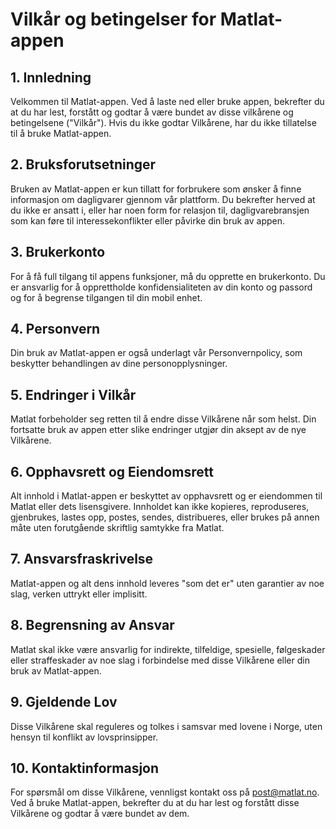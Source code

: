 # Vilkår og betingelser for Matlat-appen
## 1. Innledning
Velkommen til Matlat-appen. Ved å laste ned eller bruke appen, bekrefter du at du har lest, forstått og godtar å være bundet av disse vilkårene og betingelsene ("Vilkår"). Hvis du ikke godtar Vilkårene, har du ikke tillatelse til å bruke Matlat-appen.
## 2. Bruksforutsetninger
Bruken av Matlat-appen er kun tillatt for forbrukere som ønsker å finne informasjon om dagligvarer gjennom vår plattform. Du bekrefter herved at du ikke er ansatt i, eller har noen form for relasjon til, dagligvarebransjen som kan føre til interessekonflikter eller påvirke din bruk av appen.
## 3. Brukerkonto
For å få full tilgang til appens funksjoner, må du opprette en brukerkonto. Du er ansvarlig for å opprettholde konfidensialiteten av din konto og passord og for å begrense tilgangen til din mobil enhet.
## 4. Personvern
Din bruk av Matlat-appen er også underlagt vår Personvernpolicy, som beskytter behandlingen av dine personopplysninger.
## 5. Endringer i Vilkår
Matlat forbeholder seg retten til å endre disse Vilkårene når som helst. Din fortsatte bruk av appen etter slike endringer utgjør din aksept av de nye Vilkårene.
## 6. Opphavsrett og Eiendomsrett
Alt innhold i Matlat-appen er beskyttet av opphavsrett og er eiendommen til Matlat eller dets lisensgivere. Innholdet kan ikke kopieres, reproduseres, gjenbrukes, lastes opp, postes, sendes, distribueres, eller brukes på annen måte uten forutgående skriftlig samtykke fra Matlat.
## 7. Ansvarsfraskrivelse
Matlat-appen og alt dens innhold leveres "som det er" uten garantier av noe slag, verken uttrykt eller implisitt.
## 8. Begrensning av Ansvar
Matlat skal ikke være ansvarlig for indirekte, tilfeldige, spesielle, følgeskader eller straffeskader av noe slag i forbindelse med disse Vilkårene eller din bruk av Matlat-appen.
## 9. Gjeldende Lov
Disse Vilkårene skal reguleres og tolkes i samsvar med lovene i Norge, uten hensyn til konflikt av lovsprinsipper.
## 10. Kontaktinformasjon
For spørsmål om disse Vilkårene, vennligst kontakt oss på post@matlat.no.
Ved å bruke Matlat-appen, bekrefter du at du har lest og forstått disse Vilkårene og godtar å være bundet av dem.
